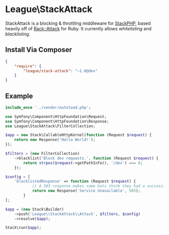 # League\StackAttack

StackAttack is a blocking & throttling middleware for [StackPHP](http://stackphp.com), based heavily off of [Rack::Attack](https://github.com/kickstarter/rack-attack) for Ruby.
It currently allows _whitelisting_ and _blacklisting_.

## Install Via Composer

```json
{
    "require": {
        "league/stack-attack": "~1.0@dev"
    }
}
```

## Example

```php
include_once '../vendor/autoload.php';

use Symfony\Component\HttpFoundation\Request;
use Symfony\Component\HttpFoundation\Response;
use League\StackAttack\FilterCollection;

$app = new Stack\CallableHttpKernel(function (Request $request) {
    return new Response('Hello World!');
});

$filters = (new FilterCollection)
    ->blacklist('Block dev requests.', function (Request $request) {
        return strpos($request->getPathInfo(), '/dev') === 0;
    });

$config = [
    'blacklistedResponse' => function (Request $request) {
            // A 503 response makes some bots think they had a successful DDOS
            return new Response('Service Unavailable', 503);
        }
];

$app = (new Stack\Builder)
    ->push('League\\StackAttack\\Attack', $filters, $config)
    ->resolve($app);

Stack\run($app);
```
